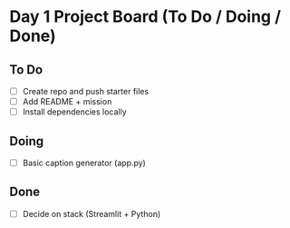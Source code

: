 # Day 1 Project Board (To Do / Doing / Done)

## To Do
- [ ] Create repo and push starter files
- [ ] Add README + mission
- [ ] Install dependencies locally

## Doing
- [ ] Basic caption generator (app.py)

## Done
- [ ] Decide on stack (Streamlit + Python)
